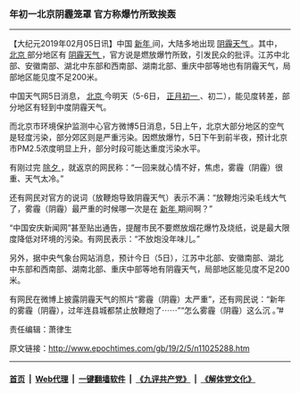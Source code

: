 ### 年初一北京阴霾笼罩 官方称爆竹所致挨轰
------------------------

<p>
 【大纪元2019年02月05日讯】中国
 <a href="http://www.epochtimes.com/gb/tag/%E6%96%B0%E5%B9%B4.html">
  新年
 </a>
 间，大陆多地出现
 <a href="http://www.epochtimes.com/gb/tag/%E9%98%B4%E9%9C%BE%E5%A4%A9%E6%B0%94.html">
  阴霾天气
 </a>
 。其中，
 <a href="http://www.epochtimes.com/gb/tag/%E5%8C%97%E4%BA%AC.html">
  北京
 </a>
 部分地区有
 <a href="http://www.epochtimes.com/gb/tag/%E9%98%B4%E9%9C%BE%E5%A4%A9%E6%B0%94.html">
  阴霾天气
 </a>
 ，官方说是燃放爆竹所致，引发民众的批评。江苏中北部、安徽南部、湖北中东部和西南部、湖南北部、重庆中部等地也有阴霾天气，局部地区能见度不足200米。
</p>
<p>
 中国天气网5日消息，
 <a href="http://www.epochtimes.com/gb/tag/%E5%8C%97%E4%BA%AC.html">
  北京
 </a>
 今明天（5-6日，
 <a href="http://www.epochtimes.com/gb/tag/%E6%AD%A3%E6%9C%88%E5%88%9D%E4%B8%80.html">
  正月初一
 </a>
 、初二），能见度转差，部分地区有轻到中度阴霾天气。
</p>
<p>
 而北京市环境保护监测中心官方微博5日消息，5日上午，北京大部分地区的空气是轻度污染，部分郊区则是严重污染。因燃放爆竹，5日下午到前半夜，预计北京市PM2.5浓度明显上升，部分时段可能达重度污染水平。
</p>
<p>
 有刚过完
 <a href="http://www.epochtimes.com/gb/tag/%E9%99%A4%E5%A4%95.html">
  除夕
 </a>
 ，就返京的网民称：“一回来就心情不好，焦虑，雾霾（阴霾）很重、天气太冷。”
</p>
<p>
 还有网民对官方的说词（放鞭炮导致阴霾天气）表示不满：“放鞭炮污染毛线大气了，雾霾（阴霾）最严重的时候哪一次是在
 <a href="http://www.epochtimes.com/gb/tag/%E6%96%B0%E5%B9%B4.html">
  新年
 </a>
 期间啊？”
</p>
<p>
 “中国安庆新闻网”甚至贴出通告，提醒市民不要燃放烟花爆竹及烧纸，说是最大限度降低对环境的污染。有网民表示：“不放炮没年味儿。”
</p>
<p>
 另外，据中央气象台网站消息，预计今日（5日），江苏中北部、安徽南部、湖北中东部和西南部、湖南北部、重庆中部等地有阴霾天气，局部地区能见度不足200米。
</p>
<p>
 有网民在微博上披露阴霾天气的照片“雾霾（阴霾）太严重”，还有网民说：“新年的雾霾（阴霾），过年连县城都禁止放鞭炮了⋯⋯”“怎么雾霾（阴霾）这么沉 ​。”#
</p>
<p>
 责任编辑：萧律生
</p>

原文链接：http://www.epochtimes.com/gb/19/2/5/n11025288.htm


------------------------
#### [首页](https://github.com/gfw-breaker/banned-news/blob/master/README.md) &nbsp;|&nbsp; [Web代理](https://github.com/labour-camp/helloworld) &nbsp;|&nbsp; [一键翻墙软件](https://github.com/gfw-breaker/nogfw/blob/master/README.md) &nbsp;|&nbsp; [《九评共产党》](https://github.com/gfw-breaker/9ping.md/blob/master/README.md#九评之一评共产党是什么) &nbsp;|&nbsp; [《解体党文化》](https://github.com/gfw-breaker/jtdwh.md/blob/master/README.md#绪论)

